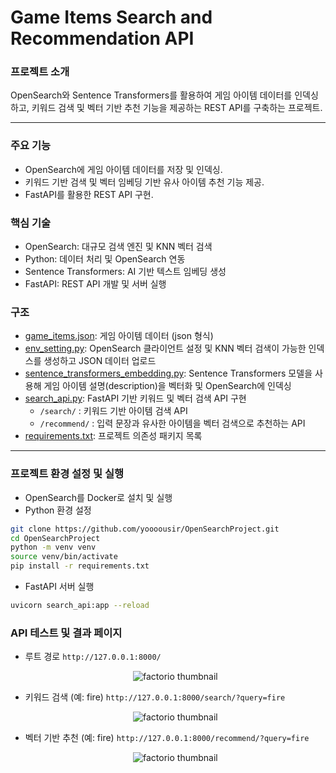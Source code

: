 # Game Items Search and Recommendation API

### 프로젝트 소개
OpenSearch와 Sentence Transformers를 활용하여 게임 아이템 데이터를 인덱싱하고, 키워드 검색 및 벡터 기반 추천 기능을 제공하는 REST API를 구축하는 프로젝트.

------------------------------------------
### 주요 기능
- OpenSearch에 게임 아이템 데이터를 저장 및 인덱싱.
- 키워드 기반 검색 및 벡터 임베딩 기반 유사 아이템 추천 기능 제공.
- FastAPI를 활용한 REST API 구현.

### 핵심 기술
- OpenSearch: 대규모 검색 엔진 및 KNN 벡터 검색
- Python: 데이터 처리 및 OpenSearch 연동
- Sentence Transformers: AI 기반 텍스트 임베딩 생성
- FastAPI: REST API 개발 및 서버 실행

### 구조
- [game_items.json](game_items.json): 게임 아이템 데이터 (json 형식)
- [env_setting.py](Python/env_setting.py): OpenSearch 클라이언트 설정 및 KNN 벡터 검색이 가능한 인덱스를 생성하고 JSON 데이터 업로드
- [sentence_transformers_embedding.py](Python/sentence_transformers_embedding.py): Sentence Transformers 모델을 사용해 게임 아이템 설명(description)을 벡터화 및 OpenSearch에 인덱싱
- [search_api.py](Python/search_api.py): FastAPI 기반 키워드 및 벡터 검색 API 구현
  - ```/search/``` : 키워드 기반 아이템 검색 API
  - ```/recommend/``` : 입력 문장과 유사한 아이템을 벡터 검색으로 추천하는 API
- [requirements.txt](requirements.txt): 프로젝트 의존성 패키지 목록
------------------------------------------
### 프로젝트 환경 설정 및 실행
- OpenSearch를 Docker로 설치 및 실행
- Python 환경 설정
``` bash
git clone https://github.com/yoooousir/OpenSearchProject.git
cd OpenSearchProject
python -m venv venv
source venv/bin/activate
pip install -r requirements.txt
```
- FastAPI 서버 실행
``` bash
uvicorn search_api:app --reload
```
### API 테스트 및 결과 페이지
- 루트 경로
  ```http://127.0.0.1:8000/```
  <p align="center">
    <img src="screenshot/home_url.png" alt="factorio thumbnail"/>
  </p> 
  
- 키워드 검색 (예: fire)
  ```http://127.0.0.1:8000/search/?query=fire```
  <p align="center">
    <img src="screenshot/search_fire.png" alt="factorio thumbnail"/>
  </p> 
  
- 벡터 기반 추천 (예: fire)
  ```http://127.0.0.1:8000/recommend/?query=fire```
  <p align="center">
    <img src="screenshot/recommend_fire.png" alt="factorio thumbnail"/>
  </p> 
